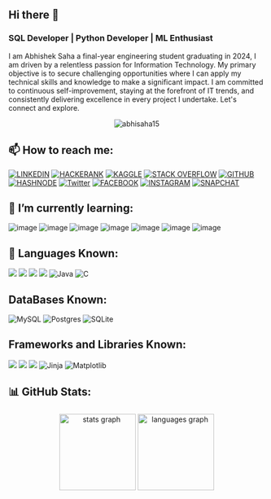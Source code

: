 ## Hi there 👋
### SQL Developer | Python Developer | ML Enthusiast
I am Abhishek Saha a final-year engineering student graduating in 2024, I am driven by a relentless passion for Information Technology. My primary objective is to secure challenging opportunities where I can apply my technical skills and knowledge to make a significant impact. I am committed to continuous self-improvement, staying at the forefront of IT trends, and consistently delivering excellence in every project I undertake. Let's connect and explore.

<p align="center"> <img src="https://komarev.com/ghpvc/?username=abhisaha15&label=Profile%20views&color=0e75b6&style=flat" alt="abhisaha15" /> </p>


<!--
**abhisaha15/abhisaha15** is a ✨ _special_ ✨ repository because its `README.md` (this file) appears on your GitHub profile.

Here are some ideas to get you started:

- 🔭 I’m currently working on ...
- 🌱 I’m currently learning ...
- 👯 I’m looking to collaborate on ...
- 🤔 I’m looking for help with ...
- 💬 Ask me about ...
- 📫 How to reach me: ...
- 😄 Pronouns: ...
- ⚡ Fun fact: ...
-->
## 📫 How to reach me:  
[![LINKEDIN](https://img.shields.io/badge/LinkedIn-0077B5?style=for-the-badge&logo=linkedin&logoColor=white)](https://www.linkedin.com/in/abhishek-saha-4b012b234/) [![HACKERANK](https://img.shields.io/badge/-Hackerrank-2EC866?style=for-the-badge&logo=HackerRank&logoColor=white)](https://www.hackerrank.com/abhisheksaha2018) [![KAGGLE](https://img.shields.io/badge/Kaggle-20BEFF?style=for-the-badge&logo=Kaggle&logoColor=white)](https://www.kaggle.com/abhisaha15) [![STACK OVERFLOW](https://img.shields.io/badge/Stack_Overflow-FE7A16?style=for-the-badge&logo=stack-overflow&logoColor=white)](https://stackoverflow.com/users/22554579/abhishek) [![GITHUB](https://img.shields.io/badge/GitHub-100000?style=for-the-badge&logo=github&logoColor=white)](https://github.com/abhisaha15) [![HASHNODE](https://img.shields.io/badge/Hashnode-2962FF?style=for-the-badge&logo=hashnode&logoColor=white)](https://hashnode.com/@abhisaha15) [![Twitter](https://img.shields.io/badge/Twitter-1DA1F2?style=for-the-badge&logo=twitter&logoColor=white)](https://twitter.com/abhishek_150702) [![FACEBOOK](https://img.shields.io/badge/Facebook-1877F2?style=for-the-badge&logo=facebook&logoColor=white)](https://www.facebook.com/abhishek.saha.758399/) [![INSTAGRAM](https://img.shields.io/badge/Instagram-E4405F?style=for-the-badge&logo=instagram&logoColor=white)](https://www.instagram.com/abhisheksaha2017/) [![SNAPCHAT](https://img.shields.io/badge/Snapchat-FFFC00?style=for-the-badge&logo=snapchat&logoColor=white)](https://www.snapchat.com/add/abhisaha15)

## 🌱 I’m currently learning:
![image](https://img.shields.io/badge/Numpy-777BB4?style=for-the-badge&logo=numpy&logoColor=white) ![image](https://img.shields.io/badge/Pandas-2C2D72?style=for-the-badge&logo=pandas&logoColor=white) ![image](https://img.shields.io/badge/Plotly-239120?style=for-the-badge&logo=plotly&logoColor=white) ![image](https://img.shields.io/badge/scikit_learn-F7931E?style=for-the-badge&logo=scikit-learn&logoColor=white) ![image](https://img.shields.io/badge/TensorFlow-FF6F00?style=for-the-badge&logo=TensorFlow&logoColor=white) ![image](https://img.shields.io/badge/PyTorch-EE4C2C?style=for-the-badge&logo=pytorch&logoColor=white) ![image](https://img.shields.io/badge/OpenCV-27338e?style=for-the-badge&logo=OpenCV&logoColor=white)

## 🔧 Languages Known: 
<img src="https://img.shields.io/badge/Python-FFD43B?style=for-the-badge&logo=python&logoColor=blue"> <img src="https://img.shields.io/badge/HTML5-E34F26?style=for-the-badge&logo=html5&logoColor=white"> <img src="https://img.shields.io/badge/CSS3-1572B6?style=for-the-badge&logo=css3&logoColor=white">
<img src="https://img.shields.io/badge/JavaScript-323330?style=for-the-badge&logo=javascript&logoColor=F7DF1E"> ![Java](https://img.shields.io/badge/java-%23ED8B00.svg?style=for-the-badge&logo=openjdk&logoColor=white) ![C](https://img.shields.io/badge/c-%2300599C.svg?style=for-the-badge&logo=c&logoColor=white) 

## DataBases Known:
![MySQL](https://img.shields.io/badge/mysql-%2300f.svg?style=for-the-badge&logo=mysql&logoColor=white) ![Postgres](https://img.shields.io/badge/postgres-%23316192.svg?style=for-the-badge&logo=postgresql&logoColor=white) ![SQLite](https://img.shields.io/badge/sqlite-%2307405e.svg?style=for-the-badge&logo=sqlite&logoColor=white)

## Frameworks and Libraries Known:
<img src="https://img.shields.io/badge/Bootstrap-563D7C?style=for-the-badge&logo=bootstrap&logoColor=white"> <img src="https://img.shields.io/badge/jQuery-0769AD?style=for-the-badge&logo=jquery&logoColor=white"> <img src="https://img.shields.io/badge/Flask-000000?style=for-the-badge&logo=flask&logoColor=white">  ![Jinja](https://img.shields.io/badge/jinja-white.svg?style=for-the-badge&logo=jinja&logoColor=black) ![Matplotlib](https://img.shields.io/badge/Matplotlib-%23ffffff.svg?style=for-the-badge&logo=Matplotlib&logoColor=black)

## 📊 GitHub Stats:

###
<div align="center">
  <img src="https://github-readme-stats.vercel.app/api?username=abhisaha15&hide_title=false&hide_rank=false&show_icons=true&include_all_commits=true&count_private=true&disable_animations=false&theme=dracula&locale=en&hide_border=false" height="150" alt="stats graph"  /> 
  
  <img src="https://github-readme-stats.vercel.app/api/top-langs?username=abhisaha15&locale=en&hide_title=false&layout=compact&card_width=320&langs_count=5&theme=dracula&hide_border=false" height="150" alt="languages graph"  />
</div>


